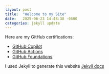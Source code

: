 ```yaml
---
layout: post
title:  "Welcome to my Site"
date:   2025-06-23 14:48:38 -0600
categories: jekyll update
---
```


Here are my GitHub certifications:
+ [GitHub Copilot](https://www.credly.com/badges/c69c5f51-ca91-4a6d-a103-ac3c95145ff1/linked_in_profile)
+ [GitHub Actions](https://www.credly.com/badges/4316e635-ce60-4d21-af99-14e0aeb8481f)
+ [GitHub Foundations](https://www.credly.com/badges/52424838-5466-4e35-afe8-5fa06dc6407c)

I used Jekyll to generate this website [Jekyll docs][jekyll-docs]

[jekyll-docs]: https://jekyllrb.com/docs/home
[jekyll-gh]:   https://github.com/jekyll/jekyll
[jekyll-talk]: https://talk.jekyllrb.com/

